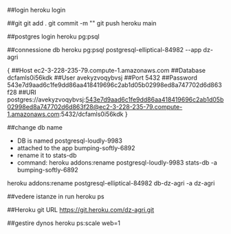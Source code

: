 ##login
heroku login

##git
git add .
git commit -m ""
git push heroku main

##postgres login
heroku pg:psql

##connessione db
heroku pg:psql postgresql-elliptical-84982 --app dz-agri

{
##Host
ec2-3-228-235-79.compute-1.amazonaws.com
##Database
dcfamls0i56kdk
##User
avekyzvoqybvsj
##Port
5432
##Password
543e7d9aad6c1fe9dd86aa418419696c2ab1d05b02998ed8a747702d6d863f28
##URI
postgres://avekyzvoqybvsj:543e7d9aad6c1fe9dd86aa418419696c2ab1d05b02998ed8a747702d6d863f28@ec2-3-228-235-79.compute-1.amazonaws.com:5432/dcfamls0i56kdk
}

##change db name
- DB is named postgresql-loudly-9983
- attached to the app bumping-softly-6892
- rename it to stats-db 
- command: heroku addons:rename postgresql-loudly-9983 stats-db -a bumping-softly-6892

heroku addons:rename postgresql-elliptical-84982 db-dz-agri -a dz-agri

##vedere istanze in run
heroku ps

##Heroku git URL
https://git.heroku.com/dz-agri.git

##gestire dynos
heroku ps:scale web=1
